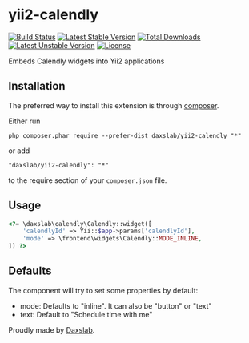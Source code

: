 yii2-calendly
=============

[![Build Status](https://secure.travis-ci.org/daxslab/yii2-calendly.png)](http://travis-ci.org/daxslab/yii2-calendly)
[![Latest Stable Version](https://poser.pugx.org/daxslab/yii2-calendly/v/stable.svg)](https://packagist.org/packages/daxslab/yii2-calendly)
[![Total Downloads](https://poser.pugx.org/daxslab/yii2-calendly/downloads)](https://packagist.org/packages/daxslab/yii2-calendly)
[![Latest Unstable Version](https://poser.pugx.org/daxslab/yii2-calendly/v/unstable.svg)](https://packagist.org/packages/daxslab/yii2-calendly)
[![License](https://poser.pugx.org/daxslab/yii2-calendly/license.svg)](https://packagist.org/packages/daxslab/yii2-calendly)

Embeds Calendly widgets into Yii2 applications

Installation
------------

The preferred way to install this extension is through [composer](http://getcomposer.org/download/).

Either run

```
php composer.phar require --prefer-dist daxslab/yii2-calendly "*"
```

or add

```
"daxslab/yii2-calendly": "*"
```

to the require section of your `composer.json` file.

Usage
-----



```php
<?= \daxslab\calendly\Calendly::widget([
    'calendlyId' => Yii::$app->params['calendlyId'],
    'mode' => \frontend\widgets\Calendly::MODE_INLINE,
]) ?>
```
    
    
Defaults
--------

The component will try to set some properties by default:

- mode: Defaults to "inline". It can also be "button" or "text"
- text: Default to "Schedule time with me" 


Proudly made by [Daxslab](http://daxslab.com).
